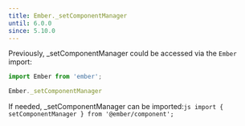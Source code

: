 ```yaml
---
title: Ember._setComponentManager
until: 6.0.0
since: 5.10.0
---
```



Previously, _setComponentManager could be accessed via the `Ember` import:
```js
import Ember from 'ember';

Ember._setComponentManager
```

 If needed, _setComponentManager can be imported:```js
import { setComponentManager } from '@ember/component';```
